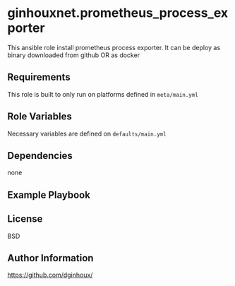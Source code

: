 ginhouxnet.prometheus_process_exporter
=========

This ansible role install prometheus process exporter.
It can be deploy as binary downloaded from github OR as docker



Requirements
------------

This role is built to only run on platforms defined in `meta/main.yml`


Role Variables
--------------

Necessary variables are defined on `defaults/main.yml`



Dependencies
------------

none

Example Playbook
----------------



License
-------

BSD


Author Information
------------------

https://github.com/dginhoux/

